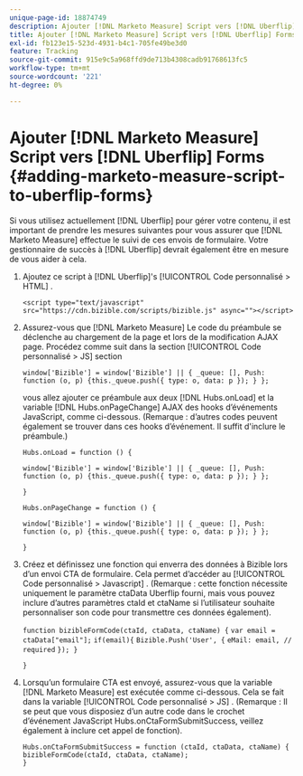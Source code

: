 ```yaml
---
unique-page-id: 18874749
description: Ajouter [!DNL Marketo Measure] Script vers [!DNL Uberflip] FORMS - [!DNL Marketo Measure]
title: Ajouter [!DNL Marketo Measure] Script vers [!DNL Uberflip] Forms
exl-id: fb123e15-523d-4931-b4c1-705fe49be3d0
feature: Tracking
source-git-commit: 915e9c5a968ffd9de713b4308cadb91768613fc5
workflow-type: tm+mt
source-wordcount: '221'
ht-degree: 0%

---
```


# Ajouter [!DNL Marketo Measure] Script vers [!DNL Uberflip] Forms {#adding-marketo-measure-script-to-uberflip-forms}

Si vous utilisez actuellement [!DNL Uberflip] pour gérer votre contenu, il est important de prendre les mesures suivantes pour vous assurer que [!DNL Marketo Measure] effectue le suivi de ces envois de formulaire. Votre gestionnaire de succès à [!DNL Uberflip] devrait également être en mesure de vous aider à cela.

1. Ajoutez ce script à [!DNL Uberflip]&#39;s [!UICONTROL Code personnalisé > HTML] .

   `<script type="text/javascript" src="https://cdn.bizible.com/scripts/bizible.js" async=""></script>`

1. Assurez-vous que [!DNL Marketo Measure] Le code du préambule se déclenche au chargement de la page et lors de la modification AJAX page. Procédez comme suit dans la section [!UICONTROL Code personnalisé > JS] section

   `window['Bizible'] = window['Bizible'] || { _queue: [], Push: function (o, p) {this._queue.push({ type: o, data: p }); } };`

   vous allez ajouter ce préambule aux deux [!DNL Hubs.onLoad] et la variable [!DNL Hubs.onPageChange] AJAX des hooks d’événements JavaScript, comme ci-dessous. (Remarque : d’autres codes peuvent également se trouver dans ces hooks d’événement. Il suffit d&#39;inclure le préambule.)

   `Hubs.onLoad = function () {`

   `window['Bizible'] = window['Bizible'] || { _queue: [], Push: function (o, p) {this._queue.push({ type: o, data: p }); } };`

   `}`

   `Hubs.onPageChange = function () {`

   `window['Bizible'] = window['Bizible'] || { _queue: [], Push: function (o, p) {this._queue.push({ type: o, data: p }); } };`

   `}`

1. Créez et définissez une fonction qui enverra des données à Bizible lors d’un envoi CTA de formulaire. Cela permet d’accéder au [!UICONTROL Code personnalisé > Javascript] . (Remarque : cette fonction nécessite uniquement le paramètre ctaData Uberflip fourni, mais vous pouvez inclure d’autres paramètres ctaId et ctaName si l’utilisateur souhaite personnaliser son code pour transmettre ces données également).

   `function bizibleFormCode(ctaId, ctaData, ctaName) {`
   `var email = ctaData["email"];`
   `if(email){`
   `Bizible.Push('User', {`
   `eMail: email, // required`
   `}); }`

   `}`

1. Lorsqu’un formulaire CTA est envoyé, assurez-vous que la variable [!DNL Marketo Measure] est exécutée comme ci-dessous. Cela se fait dans la variable [!UICONTROL Code personnalisé > JS] . (Remarque : Il se peut que vous disposiez d’un autre code dans le crochet d’événement JavaScript Hubs.onCtaFormSubmitSuccess, veillez également à inclure cet appel de fonction).

   `Hubs.onCtaFormSubmitSuccess = function (ctaId, ctaData, ctaName) {`
   `bizibleFormCode(ctaId, ctaData, ctaName);`\
   `}`
